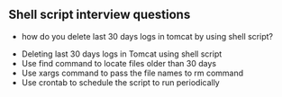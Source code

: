 ## Shell script interview questions
* how do you delete last 30 days logs in tomcat by using shell script?

+ Deleting last 30 days logs in Tomcat using shell script
+ Use find command to locate files older than 30 days
+ Use xargs command to pass the file names to rm command
+ Use crontab to schedule the script to run periodically


